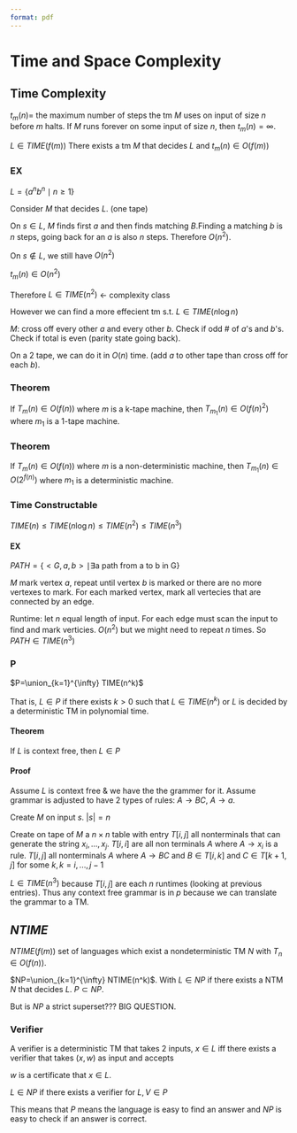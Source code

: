 ```yaml
---
format: pdf
---
```


# Time and Space Complexity
## Time Complexity
$t_m(n)=$ the maximum number of steps the tm $M$ uses on input of size $n$ before $m$ halts. If $M$ runs forever on some input of size $n$, then $t_m(n)=\infty$.

$L\in TIME(f(m))$ There exists a tm $M$ that decides $L$ and $t_m(n)\in O(f(m))$

### EX
$L=\{a^nb^n\mid n\geq 1\}$

Consider $M$ that decides $L$. (one tape) 

On $s\in L$, $M$ finds first $a$ and then finds matching $B$.Finding a matching $b$ is $n$ steps, going back for an $a$ is also $n$ steps. Therefore $O(n^2)$.

On $s\nin L$, we still have $O(n^2)$

$t_m(n)\in O(n^2)$

Therefore $L\in TIME(n^2)$ <- complexity class

However we can find a more effecient tm s.t. $L\in TIME(n\log n)$

$M$: cross off every other $a$ and every other $b$. Check if odd # of $a$'s and $b$'s. Check if total is even (parity state going back). 

On a 2 tape, we can do it in $O(n)$ time. (add $a$ to other tape than cross off for each $b$).

### Theorem
If $T_m(n)\in O(f(n))$ where $m$ is a k-tape machine, then $T_{m_1}(n)\in O(f(n)^2)$ where $m_1$ is a 1-tape machine.

### Theorem
If $T_m(n)\in O(f(n))$ where $m$ is a non-deterministic machine, then $T_{m_1}(n)\in O(2^{f(n)})$ where $m_1$ is a deterministic machine.

### Time Constructable
$TIME(n)\leq TIME(n\log n)\leq TIME(n^2) \leq TIME(n^3)$

#### EX
$PATH=\{<G,a,b>\mid \exists \text{a path from a to b in G}\}$

$M$ mark vertex $a$, repeat until vertex $b$ is marked or there are no more vertexes to mark. For each marked vertex, mark all vertecies that are connected by an edge.

Runtime: let $n$ equal length of input. For each edge must scan the input to find and mark verticies. $O(n^2)$ but we might need to repeat $n$ times. So $PATH\in TIME(n^3)$

### P
$P=\union_{k=1}^{\infty} TIME(n^k)$

That is, $L\in P$ if there exists $k>0$ such that $L\in TIME(n^k)$ or $L$ is decided by a deterministic TM in polynomial time.

#### Theorem
If $L$ is context free, then $L\in P$

#### Proof
Assume $L$ is context free & we have the the grammer for it. Assume grammar is adjusted to have 2 types of rules: $A\rightarrow BC$, $A\rightarrow a$.

Create $M$ on input $s$. $|s|=n$

Create on tape of $M$ a $n\times n$ table with entry $T[i,j]$ all nonterminals that can generate the string $x_i,...,x_j$. $T[i,i]$ are all non terminals $A$ where $A\rightarrow x_i$ is a rule. $T[i,j]$ all nonterminals $A$ where $A\rightarrow BC$ and $B\in T[i,k]$ and $C\in T[k+1, j]$ for some $k, k=i,...,j-1$

$L\in TIME(n^3)$ because $T[i,j]$ are each $n$ runtimes (looking at previous entries). Thus any context free grammar is in $p$ because we can translate the grammar to a TM. 

## $NTIME$
$NTIME(f(m))$ set of languages which exist a nondeterministic TM $N$ with $T_n \in O(f(n))$. 

$NP=\union_{k=1}^{\infty} NTIME(n^k)$. With $L\in NP$ if there exists a NTM $N$ that decides $L$. $P\subset NP$. 

But is $NP$ a strict superset??? BIG QUESTION.

### Verifier
A verifier is a deterministic TM that takes 2 inputs, $x\in L$ iff there exists a verifier that takes $(x,w)$ as input and accepts 

$w$ is a certificate that $x\in L$.

$L\in NP$ if there exists a verifier for $L, V\in P$

This means that $P$ means the language is easy to find an answer and $NP$ is easy to check if an answer is correct.
